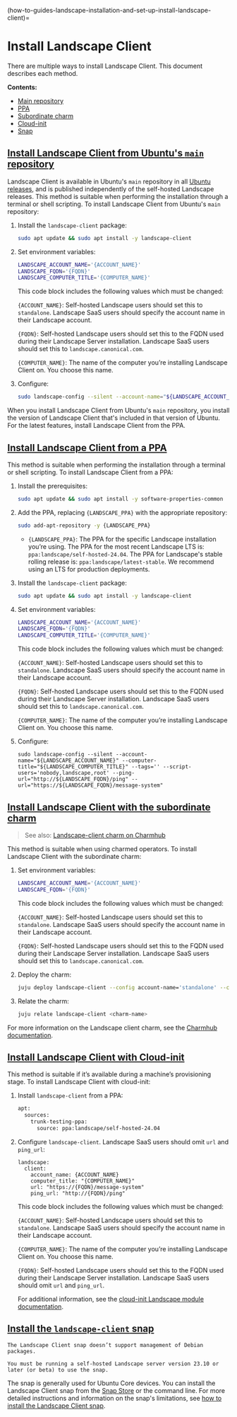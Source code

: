 (how-to-guides-landscape-installation-and-set-up-install-landscape-client)=
# Install Landscape Client

There are multiple ways to install Landscape Client. This document describes each method.

**Contents:**

- [Main repository](#heading--install-landscape-client-from-the-main-repository)
- [PPA](#heading--install-landscape-client-from-a-PPA)
- [Subordinate charm](#heading--install-landscape-client-with-the-subordinate-charm)
- [Cloud-init](#heading--install-landscape-client-with-cloud-init)
- [Snap](#heading--install-landscape-client-snap)

<a href="#heading--install-landscape-client-from-the-main-repository"><h2 id="heading--install-landscape-client-from-the-main-repository">Install Landscape Client from Ubuntu's `main` repository</h2></a>

Landscape Client is available in Ubuntu's `main` repository in all [Ubuntu releases](https://ubuntu.com/about/release-cycle), and is published independently of the self-hosted Landscape releases. This method is suitable when performing the installation through a terminal or shell scripting. To install Landscape Client from Ubuntu's `main` repository:

1. Install the `landscape-client` package:

   ```bash
   sudo apt update && sudo apt install -y landscape-client
   ```

1. Set environment variables:

   ```bash
   LANDSCAPE_ACCOUNT_NAME='{ACCOUNT_NAME}'
   LANDSCAPE_FQDN='{FQDN}'
   LANDSCAPE_COMPUTER_TITLE='{COMPUTER_NAME}'
   ```

   This code block includes the following values which must be changed:

   `{ACCOUNT_NAME}`: Self-hosted Landscape users should set this to `standalone`. Landscape SaaS users should specify the account name in their Landscape account.

   `{FQDN}`: Self-hosted Landscape users should set this to the FQDN used during their Landscape Server installation. Landscape SaaS users should set this to `landscape.canonical.com`.

   `{COMPUTER_NAME}`: The name of the computer you’re installing Landscape Client on. You choose this name.

1. Configure:

   ```bash
   sudo landscape-config --silent --account-name="${LANDSCAPE_ACCOUNT_NAME}" --computer-title="${LANDSCAPE_COMPUTER_TITLE}" --tags="" --script-users='nobody,landscape,root' --ping-url="http://${LANDSCAPE_FQDN}/ping" --url="https://${LANDSCAPE_FQDN}/message-system"
   ```

When you install Landscape Client from Ubuntu's `main` repository, you install the version of Landscape Client that's included in that version of Ubuntu. For the latest features, install Landscape Client from the PPA.

<a href="#heading--install-landscape-client-from-a-PPA"><h2 id="heading--install-landscape-client-from-a-PPA">Install Landscape Client from a PPA</h2></a>

This method is suitable when performing the installation through a terminal or shell scripting. To install Landscape Client from a PPA:

1. Install the prerequisites:

   ```bash
   sudo apt update && sudo apt install -y software-properties-common
   ```

1. Add the PPA, replacing `{LANDSCAPE_PPA}` with the appropriate repository:

   ```bash
   sudo add-apt-repository -y {LANDSCAPE_PPA}
   ```
    - `{LANDSCAPE_PPA}`: The PPA for the specific Landscape installation you’re using. The PPA for the most recent Landscape LTS is: `ppa:landscape/self-hosted-24.04`.  The PPA for Landscape's stable rolling release is: `ppa:landscape/latest-stable`. We recommend using an LTS for production deployments.

1. Install the `landscape-client` package:

   ```bash
   sudo apt update && sudo apt install -y landscape-client
   ```

1. Set environment variables:

   ```bash
   LANDSCAPE_ACCOUNT_NAME='{ACCOUNT_NAME}'
   LANDSCAPE_FQDN='{FQDN}'
   LANDSCAPE_COMPUTER_TITLE='{COMPUTER_NAME}'
   ```

   This code block includes the following values which must be changed:

   `{ACCOUNT_NAME}`: Self-hosted Landscape users should set this to `standalone`. Landscape SaaS users should specify the account name in their Landscape account.

   `{FQDN}`: Self-hosted Landscape users should set this to the FQDN used during their Landscape Server installation. Landscape SaaS users should set this to `landscape.canonical.com`.

   `{COMPUTER_NAME}`: The name of the computer you’re installing Landscape Client on. You choose this name.

1. Configure:

   ```
   sudo landscape-config --silent --account-name="${LANDSCAPE_ACCOUNT_NAME}" --computer-title="${LANDSCAPE_COMPUTER_TITLE}" --tags='' --script-users='nobody,landscape,root' --ping-url="http://${LANDSCAPE_FQDN}/ping" --url="https://${LANDSCAPE_FQDN}/message-system"
   ```

<a href="#heading--install-landscape-client-with-the-subordinate-charm"><h2 id="heading--install-landscape-client-with-the-subordinate-charm">Install Landscape Client with the subordinate charm</h2></a>

> See also: [Landscape-client charm on Charmhub](https://charmhub.io/landscape-client)

This method is suitable when using charmed operators. To install Landscape Client with the subordinate charm:

1. Set environment variables:

   ```bash
   LANDSCAPE_ACCOUNT_NAME='{ACCOUNT_NAME}'
   LANDSCAPE_FQDN='{FQDN}'
   ```

   This code block includes the following values which must be changed:

   `{ACCOUNT_NAME}`: Self-hosted Landscape users should set this to `standalone`. Landscape SaaS users should specify the account name in their Landscape account.

   `{FQDN}`: Self-hosted Landscape users should set this to the FQDN used during their Landscape Server installation. Landscape SaaS users should set this to `landscape.canonical.com`.

1. Deploy the charm:

   ```bash
   juju deploy landscape-client --config account-name='standalone' --config tags='' --config script-users='nobody,landscape,root' --config ping-url="http://${LANDSCAPE_FQDN}/ping" --config url="https://${LANDSCAPE_FQDN}/message-system"
   ```

1. Relate the charm:

   ```bash
   juju relate landscape-client <charm-name>
   ```

For more information on the Landscape client charm, see the [Charmhub documentation](https://charmhub.io/landscape-client).

<a href="#heading--install-landscape-client-with-cloud-init"><h2 id="heading--install-landscape-client-with-cloud-init">Install Landscape Client with Cloud-init</h2></a>

This method is suitable if it’s available during a machine’s provisioning stage. To install Landscape Client with cloud-init:

1. Install `landscape-client` from a PPA:

   ```bash
   apt:
     sources:
       trunk-testing-ppa:
         source: ppa:landscape/self-hosted-24.04
   ```

1. Configure `landscape-client`. Landscape SaaS users should omit `url` and `ping_url`:

   ```
   landscape:
     client:
       account_name: {ACCOUNT_NAME}
       computer_title: "{COMPUTER_NAME}"
       url: "https://{FQDN}/message-system"
       ping_url: "http://{FQDN}/ping"
   ```

   This code block includes the following values which must be changed:

   `{ACCOUNT_NAME}`: Self-hosted Landscape users should set this to `standalone`. Landscape SaaS users should specify the account name in their Landscape account.

   `{COMPUTER_NAME}`: The name of the computer you’re installing Landscape Client on. You choose this name.

   `{FQDN}`: Self-hosted Landscape users should set this to the FQDN used during their Landscape Server installation. Landscape SaaS users should omit `url` and `ping_url`.

   For additional information, see the [cloud-init Landscape module documentation](https://cloudinit.readthedocs.io/en/latest/reference/modules.html#landscape).

<a href="#heading--install-landscape-client-snap"><h2 id="heading--install-landscape-client-snap">Install the `landscape-client` snap</h2></a>

```{note}
The Landscape Client snap doesn’t support management of Debian packages.
```

```{note}
You must be running a self-hosted Landscape server version 23.10 or later (or beta) to use the snap.
```

The snap is generally used for Ubuntu Core devices. You can install the Landscape Client snap from the [Snap Store](https://snapcraft.io/landscape-client) or the command line. For more detailed instructions and information on the snap's limitations, see [how to install the Landscape Client snap](/how-to-guides/iot-for-devices/install-the-snap).

